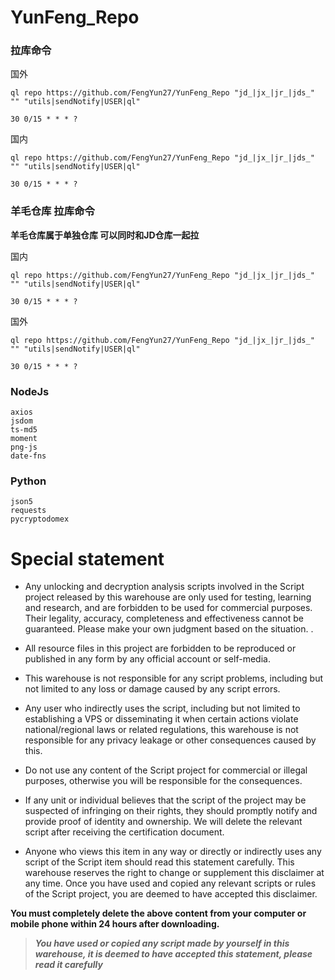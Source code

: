 # YunFeng_Repo
### 拉库命令

国外
```shell
ql repo https://github.com/FengYun27/YunFeng_Repo "jd_|jx_|jr_|jds_" "" "utils|sendNotify|USER|ql"

30 0/15 * * * ? 
```

国内

```shell
ql repo https://github.com/FengYun27/YunFeng_Repo "jd_|jx_|jr_|jds_" "" "utils|sendNotify|USER|ql"

30 0/15 * * * ? 
```
### 羊毛仓库 拉库命令

**羊毛仓库属于单独仓库 可以同时和JD仓库一起拉**

国内
```shell
ql repo https://github.com/FengYun27/YunFeng_Repo "jd_|jx_|jr_|jds_" "" "utils|sendNotify|USER|ql"

30 0/15 * * * ? 
```
国外
```shell
ql repo https://github.com/FengYun27/YunFeng_Repo "jd_|jx_|jr_|jds_" "" "utils|sendNotify|USER|ql"

30 0/15 * * * ? 
```

### NodeJs
```
axios
jsdom
ts-md5
moment
png-js
date-fns
```
### Python
```
json5
requests
pycryptodomex
```

# Special statement
* Any unlocking and decryption analysis scripts involved in the Script project released by this warehouse are only used for testing, learning and research, and are forbidden to be used for commercial purposes. Their legality, accuracy, completeness and effectiveness cannot be guaranteed. Please make your own judgment based on the situation. .

* All resource files in this project are forbidden to be reproduced or published in any form by any official account or self-media.

* This warehouse is not responsible for any script problems, including but not limited to any loss or damage caused by any script errors.

* Any user who indirectly uses the script, including but not limited to establishing a VPS or disseminating it when certain actions violate national/regional laws or related regulations, this warehouse is not responsible for any privacy leakage or other consequences caused by this.

* Do not use any content of the Script project for commercial or illegal purposes, otherwise you will be responsible for the consequences.

* If any unit or individual believes that the script of the project may be suspected of infringing on their rights, they should promptly notify and provide proof of identity and ownership. We will delete the relevant script after receiving the certification document.

* Anyone who views this item in any way or directly or indirectly uses any script of the Script item should read this statement carefully. This warehouse reserves the right to change or supplement this disclaimer at any time. Once you have used and copied any relevant scripts or rules of the Script project, you are deemed to have accepted this disclaimer.

 **You must completely delete the above content from your computer or mobile phone within 24 hours after downloading.**  </br>
> ***You have used or copied any script made by yourself in this warehouse, it is deemed to have accepted this statement, please read it carefully*** 